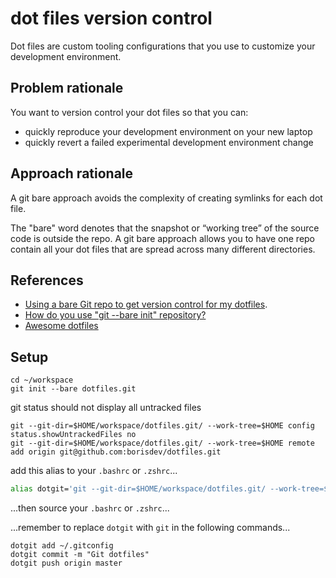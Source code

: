 # dot files version control

Dot files are custom tooling configurations that you use to customize your development environment.

## Problem rationale

You want to version control your dot files so that you can:

- quickly reproduce your development environment on your new laptop
- quickly revert a failed experimental development environment change

## Approach rationale

A git bare approach avoids the complexity of creating symlinks for each dot file.

The "bare" word denotes that the snapshot or “working tree” of the source code
is outside the repo. A git bare approach allows you to have one repo contain
all your dot files that are spread across many different directories.


## References

- [Using a bare Git repo to get version control for my dotfiles](https://stegosaurusdormant.com/bare-git-repo/).
- [How do you use "git --bare init" repository?](https://stackoverflow.com/questions/7632454/how-do-you-use-git-bare-init-repository)
- [Awesome dotfiles](https://github.com/webpro/awesome-dotfiles)


## Setup

```console
cd ~/workspace
git init --bare dotfiles.git
```

git status should not display all untracked files

```console
git --git-dir=$HOME/workspace/dotfiles.git/ --work-tree=$HOME config status.showUntrackedFiles no
git --git-dir=$HOME/workspace/dotfiles.git/ --work-tree=$HOME remote add origin git@github.com:borisdev/dotfiles.git
```

add this alias to your `.bashrc` or `.zshrc`...

```bash
alias dotgit='git --git-dir=$HOME/workspace/dotfiles.git/ --work-tree=$HOME'
```

...then source your `.bashrc` or `.zshrc`...

...remember to replace `dotgit` with `git` in the following commands...

```console
dotgit add ~/.gitconfig
dotgit commit -m "Git dotfiles"
dotgit push origin master
```

